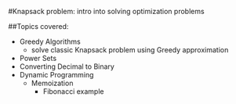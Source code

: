 #Knapsack problem: intro into solving optimization problems

##Topics covered:
* Greedy Algorithms
    * solve classic Knapsack problem using Greedy approximation
* Power Sets
* Converting Decimal to Binary
* Dynamic Programming
    * Memoization
        * Fibonacci example
        
